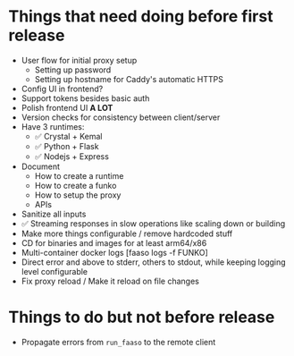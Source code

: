 # Things that need doing before first release

* User flow for initial proxy setup
  * Setting up password
  * Setting up hostname for Caddy's automatic HTTPS
* Config UI in frontend?
* Support tokens besides basic auth
* Polish frontend UI **A LOT**
* Version checks for consistency between client/server
* Have 3 runtimes:
  * ✅ Crystal + Kemal
  * ✅ Python + Flask
  * ✅ Nodejs + Express
* Document
  * How to create a runtime
  * How to create a funko
  * How to setup the proxy
  * APIs
* Sanitize all inputs
* ✅ Streaming responses in slow operations like scaling down
  or building
* Make more things configurable / remove hardcoded stuff
* CD for binaries and images for at least arm64/x86
* Multi-container docker logs [faaso logs -f FUNKO]
* Direct error and above to stderr, others to stdout, while
  keeping logging level configurable
* Fix proxy reload / Make it reload on file changes

# Things to do but not before release

* Propagate errors from `run_faaso` to the remote client 